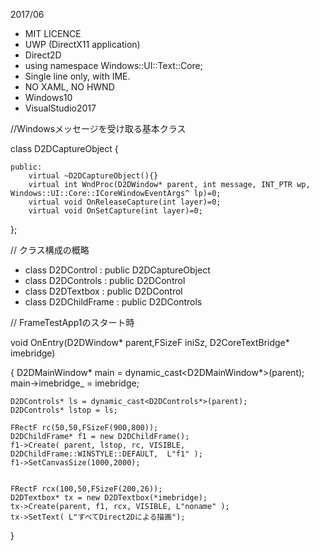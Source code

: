 


2017/06

* 	MIT LICENCE
* 	UWP (DirectX11 application)
* 	Direct2D
* 	using namespace Windows::UI::Text::Core;
* 	Single line only, with IME.
* 	NO XAML, NO HWND
* 	Windows10
* 	VisualStudio2017


//Windowsメッセージを受け取る基本クラス

class D2DCaptureObject
{
	
	public:
		virtual ~D2DCaptureObject(){}
		virtual int WndProc(D2DWindow* parent, int message, INT_PTR wp, Windows::UI::Core::ICoreWindowEventArgs^ lp)=0;
		virtual void OnReleaseCapture(int layer)=0;
		virtual void OnSetCapture(int layer)=0;
	
};

// クラス構成の概略

* class D2DControl : public D2DCaptureObject
* class D2DControls : public D2DControl 
* class D2DTextbox : public D2DControl
* class D2DChildFrame : public D2DControls


// FrameTestApp1のスタート時

void OnEntry(D2DWindow* parent,FSizeF iniSz, D2CoreTextBridge* imebridge)

{
	D2DMainWindow* main = dynamic_cast<D2DMainWindow*>(parent);
	main->imebridge_ = imebridge;

	D2DControls* ls = dynamic_cast<D2DControls*>(parent);
	D2DControls* lstop = ls;

	FRectF rc(50,50,FSizeF(900,800));
	D2DChildFrame* f1 = new D2DChildFrame();
	f1->Create( parent, lstop, rc, VISIBLE, D2DChildFrame::WINSTYLE::DEFAULT,  L"f1" );
	f1->SetCanvasSize(1000,2000);


	FRectF rcx(100,50,FSizeF(200,26));
	D2DTextbox* tx = new D2DTextbox(*imebridge);
	tx->Create(parent, f1, rcx, VISIBLE, L"noname" );
	tx->SetText( L"すべてDirect2Dによる描画");
}
